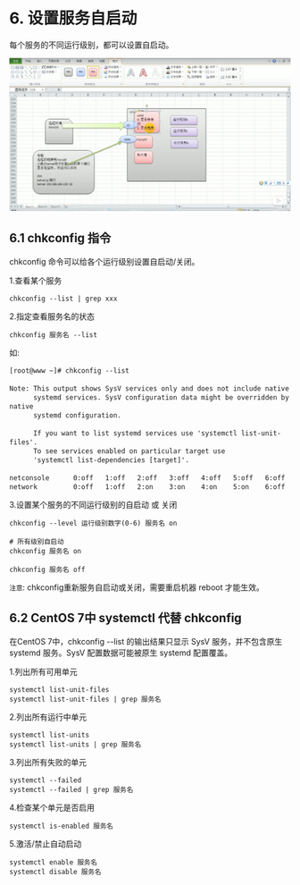 # 6. 设置服务自启动


每个服务的不同运行级别，都可以设置自启动。

![服务可设置自启动](../assets/服务可设置自启动.png)

## 6.1 chkconfig 指令

chkconfig 命令可以给各个运行级别设置自启动/关闭。

1.查看某个服务
```shell script
chkconfig --list | grep xxx
```

2.指定查看服务名的状态
```shell script
chkconfig 服务名 --list
```

如:

```shell script
[root@www ~]# chkconfig --list

Note: This output shows SysV services only and does not include native
      systemd services. SysV configuration data might be overridden by native
      systemd configuration.

      If you want to list systemd services use 'systemctl list-unit-files'.
      To see services enabled on particular target use
      'systemctl list-dependencies [target]'.

netconsole     	0:off	1:off	2:off	3:off	4:off	5:off	6:off
network        	0:off	1:off	2:on	3:on	4:on	5:on	6:off
```

3.设置某个服务的不同运行级别的自启动 或 关闭
```shell script
chkconfig --level 运行级别数字(0-6) 服务名 on

# 所有级别自启动
chkconfig 服务名 on
 
chkconfig 服务名 off
```

`注意`: chkconfig重新服务自启动或关闭，需要重启机器 reboot 才能生效。



## 6.2 CentOS 7中 systemctl 代替 chkconfig

在CentOS 7中，chkconfig --list 的输出结果只显示 SysV 服务，并不包含原生 systemd 服务。SysV 配置数据可能被原生 systemd 配置覆盖。

1.列出所有可用单元

```shell script
systemctl list-unit-files
systemctl list-unit-files | grep 服务名
```

2.列出所有运行中单元
```shell script
systemctl list-units
systemctl list-units | grep 服务名
```

3.列出所有失败的单元
```shell script
systemctl --failed
systemctl --failed | grep 服务名
```

4.检查某个单元是否启用
```shell script
systemctl is-enabled 服务名
```

5.激活/禁止自动启动
```shell script
systemctl enable 服务名
systemctl disable 服务名
```

